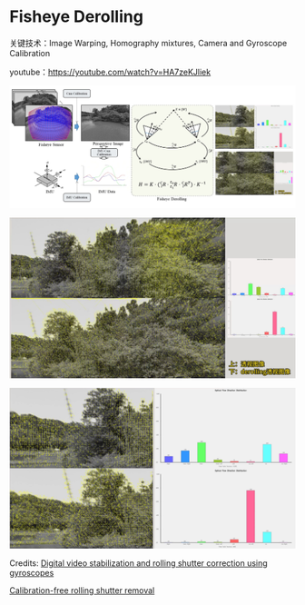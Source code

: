 # Fisheye Derolling

关键技术：Image Warping, Homography mixtures, Camera and Gyroscope Calibration

youtube：https://youtube.com/watch?v=HA7zeKJliek

![算法框架](./fig/framework.jpg)

[![视频预览](./fig/result.jpg)](https://youtube.com/watch?v=HA7zeKJliek)

[![视频预览](./fig/result2.jpg)](https://youtube.com/watch?v=HA7zeKJliek)





Credits:
[Digital video stabilization and rolling shutter correction using gyroscopes](https://www.researchgate.net/profile/Dr-Asutosh-Kar/post/How_can_I_stabilize_video_images_in_real_time/attachment/59d631f8c49f478072ea150a/AS%3A273628971634709%401442249638508/download/Reference-2.pdf)

[Calibration-free rolling shutter removal](https://www.researchgate.net/publication/254038103_Calibration-free_rolling_shutter_removal)





